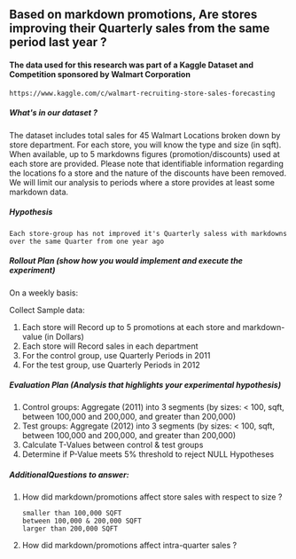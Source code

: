 ## Based on markdown promotions, Are stores improving their Quarterly sales from the same period last year ?

#### The data used for this research was part of a Kaggle Dataset and Competition sponsored by Walmart Corporation
```
https://www.kaggle.com/c/walmart-recruiting-store-sales-forecasting
```

##### What's in our dataset ?

The dataset includes total sales for 45 Walmart Locations broken down by store department.  For each store, you will know the type and size (in sqft).  When available, up to 5  markdowns figures (promotion/discounts) used at each store are provided.  Please note that identifiable information regarding the locations fo a store and the nature of the discounts have been removed.  We will limit our analysis to periods where a store provides at least some markdown data.  

##### Hypothesis  

```
Each store-group has not improved it's Quarterly saless with markdowns over the same Quarter from one year ago
```

##### Rollout Plan (show how you would implement and execute the experiment)


On a weekly basis:

Collect Sample data:
1. Each store will Record up to 5 promotions at each store and markdown-value (in Dollars)
1. Each store will Record sales in each department
1. For the control group, use Quarterly Periods in 2011
1. For the test group, use Quarterly Periods in 2012

##### Evaluation Plan (Analysis that highlights your experimental hypothesis)

1. Control groups: Aggregate (2011) into 3 segments (by sizes: < 100, sqft, between 100,000 and 200,000, and greater than 200,000)
1. Test groups: Aggregate (2012) into 3 segments (by sizes: < 100, sqft, between 100,000 and 200,000, and greater than 200,000)
1. Calculate T-Values between control & test groups
1. Determine if P-Value meets 5% threshold to reject NULL Hypotheses

##### AdditionalQuestions to answer:

1.  How did markdown/promotions affect store sales with respect to size ?
    ```
    smaller than 100,000 SQFT
    between 100,000 & 200,000 SQFT
    larger than 200,000 SQFT
    ```
1. How did markdown/promotions affect intra-quarter sales ?

